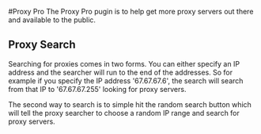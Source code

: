 #Proxy Pro
The Proxy Pro pugin is to help get more proxy servers out there and available to the public.

## Proxy Search
Searching for proxies comes in two forms. You can either specify an IP address and the searcher will run to the end of the addresses. So for example if you specify the IP address '67.67.67.6', the search will search from that IP to '67.67.67.255' looking for proxy servers.

The second way to search is to simple hit the random search button which will tell the proxy searcher to choose a random IP range and search for proxy servers.
